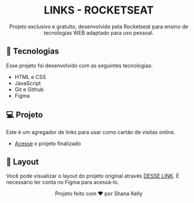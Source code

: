 <h1 align="center"> LINKS - ROCKETSEAT </h1>

<p align="center">
Projeto exclusivo e gratuito, desenvolvido pela Rocketseat para ensino de tecnologias WEB adaptado para uso pessoal.
</p>

<!--<p align="center">
  <a href="#-tecnologias">Tecnologias</a>&nbsp;&nbsp;&nbsp;|&nbsp;&nbsp;&nbsp;
  <a href="#-projeto">Projeto</a>&nbsp;&nbsp;&nbsp;|&nbsp;&nbsp;&nbsp;
  <a href="#-layout">Layout</a>

<p align="center">
  <img src="./assets/cover.png" width="100%">
</p>-->

## 🚀 Tecnologias

Esse projeto foi desenvolvido com as seguintes tecnologias:

- HTML e CSS
- JavaScript
- Git e Github
- Figma

## 💻 Projeto

Este é um agregador de links para usar como cartão de visitas online.

- <a href="https://shanakellyy.github.io/links-rocketseat/">Acesse</a> o projeto finalizado

## 🔖 Layout

Você pode visualizar o layout do projeto original através <a href="https://www.figma.com/community/file/1187422022288947321">DESSE LINK</a>. É necessário ter conta no Figma para acessá-lo.

<p align="center">Projeto feito com ♥ por Shana Kelly</p>